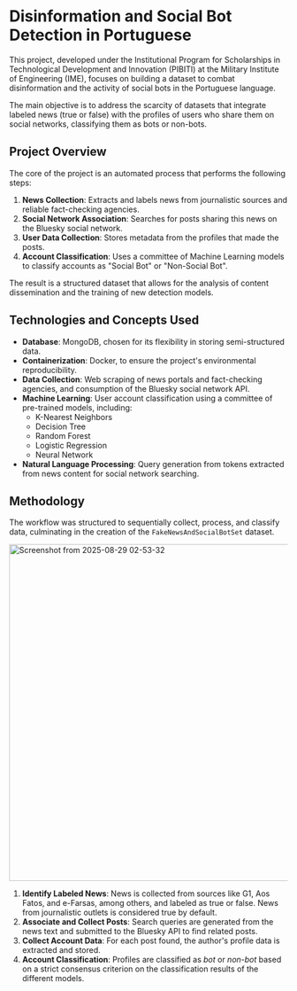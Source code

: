 # Disinformation and Social Bot Detection in Portuguese

This project, developed under the Institutional Program for Scholarships in Technological Development and Innovation (PIBITI) at the Military Institute of Engineering (IME), focuses on building a dataset to combat disinformation and the activity of social bots in the Portuguese language.

The main objective is to address the scarcity of datasets that integrate labeled news (true or false) with the profiles of users who share them on social networks, classifying them as bots or non-bots.

## Project Overview

The core of the project is an automated process that performs the following steps:
1.  **News Collection**: Extracts and labels news from journalistic sources and reliable fact-checking agencies.
2.  **Social Network Association**: Searches for posts sharing this news on the Bluesky social network.
3.  **User Data Collection**: Stores metadata from the profiles that made the posts.
4.  **Account Classification**: Uses a committee of Machine Learning models to classify accounts as "Social Bot" or "Non-Social Bot".

The result is a structured dataset that allows for the analysis of content dissemination and the training of new detection models.

## Technologies and Concepts Used

* **Database**: MongoDB, chosen for its flexibility in storing semi-structured data.
* **Containerization**: Docker, to ensure the project's environmental reproducibility.
* **Data Collection**: Web scraping of news portals and fact-checking agencies, and consumption of the Bluesky social network API.
* **Machine Learning**: User account classification using a committee of pre-trained models, including:
    * K-Nearest Neighbors
    * Decision Tree
    * Random Forest
    * Logistic Regression
    * Neural Network
* **Natural Language Processing**: Query generation from tokens extracted from news content for social network searching.

## Methodology

The workflow was structured to sequentially collect, process, and classify data, culminating in the creation of the `FakeNewsAndSocialBotSet` dataset.

<img width="1088" height="608" alt="Screenshot from 2025-08-29 02-53-32" src="https://github.com/user-attachments/assets/a1c3a61e-683e-4dec-a702-ffd08432b76e" />

1.  **Identify Labeled News**: News is collected from sources like G1, Aos Fatos, and e-Farsas, among others, and labeled as true or false. News from journalistic outlets is considered true by default.
2.  **Associate and Collect Posts**: Search queries are generated from the news text and submitted to the Bluesky API to find related posts.
3.  **Collect Account Data**: For each post found, the author's profile data is extracted and stored.
4.  **Account Classification**: Profiles are classified as *bot* or *non-bot* based on a strict consensus criterion on the classification results of the different models.
